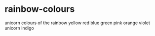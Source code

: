 # rainbow-colours
unicorn
colours of the rainbow
yellow
red
blue
green
pink
orange
violet
unicorn
indigo
